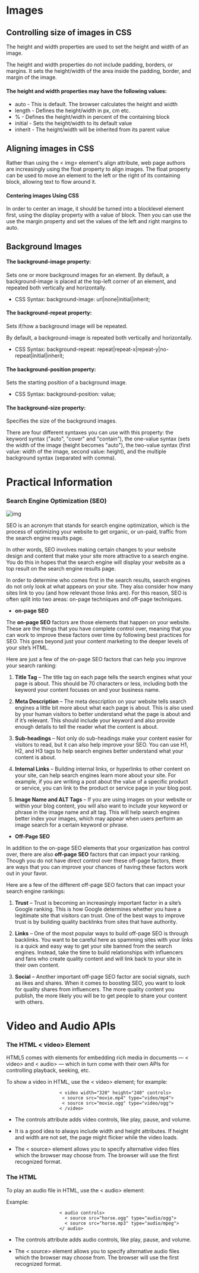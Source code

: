 # Images

## Controlling size of images in CSS
The height and width properties are used to set the height and width of an image.

The height and width properties do not include padding, borders, or margins. It sets the height/width of the area inside the padding, border, and margin of the image.

#### The height and width properties may have the following values:

  * auto - This is default. The browser calculates the height and width
  * length - Defines the height/width in px, cm etc.
  * % - Defines the height/width in percent of the containing block
  * initial - Sets the height/width to its default value
  * inherit - The height/width will be inherited from its parent value


## Aligning images in CSS

Rather than using the < img>
element's align attribute, web
page authors are increasingly
using the float property to align
images. The float property can be used
to move an element to the left or
the right of its containing block,
allowing text to flow around it.

#### Centering images Using CSS

In order to center an image, it
should be turned into a blocklevel element first, using the display
property with a value of block. Then  you can
use the use the margin property
and set the values of the left and
right margins to auto.

## Background Images

#### The background-image property:

Sets one or more background images for an element.
By default, a background-image is placed at the top-left corner of an element, and repeated both vertically and horizontally.

- CSS Syntax:
background-image: url|none|initial|inherit;

#### The background-repeat property: 

Sets if/how a background image will be repeated.

By default, a background-image is repeated both vertically and horizontally.

- CSS Syntax:
background-repeat: repeat|repeat-x|repeat-y|no-repeat|initial|inherit;

#### The background-position property:
Sets the starting position of a background image.

- CSS Syntax:
background-position: value;

#### The background-size property:
Specifies the size of the background images.

There are four different syntaxes you can use with this property: the keyword syntax ("auto", "cover" and "contain"), the one-value syntax (sets the width of the image (height becomes "auto"), the two-value syntax (first value: width of the image, second value: height), and the multiple background syntax (separated with comma).



# Practical Information

### Search Engine Optimization (SEO)

![img](https://www.jrtechnologiesweb.com/wp-content/uploads/2019/06/SEO.jpg)

SEO is an acronym that stands for search engine optimization, which is the process of optimizing your website to get organic, or un-paid, traffic from the search engine results page.

In other words, SEO involves making certain changes to your website design and content that make your site more attractive to a search engine. You do this in hopes that the search engine will display your website as a top result on the search engine results page.

In order to determine who comes first in the search results, search engines do not only look at what appears on your site. They also consider how many sites link to you (and how relevant those links are). For this reason, SEO is often split into two areas: on-page techniques and off-page
techniques.

* **on-page SEO** 

The **on-page SEO** factors are those elements that happen on your website. These are the things that you have complete control over, meaning that you can work to improve these factors over time by following best practices for SEO. This goes beyond just your content marketing to the deeper levels of your site’s HTML.

Here are just a few of the on-page SEO factors that can help you improve your search ranking:


   1. **Title Tag** – The title tag on each page tells the search engines what your page is about. This should be 70 characters or less, including both the keyword your content focuses on and your business name.

   2. **Meta Description** – The meta description on your website tells search engines a little bit more about what each page is about. This is also used by your human visitors to better understand what the page is about and if it’s relevant. This should include your keyword and also provide enough details to tell the reader what the content is about.

   3. **Sub-headings** – Not only do sub-headings make your content easier for visitors to read, but it can also help improve your SEO. You can use H1, H2, and H3 tags to help search engines better understand what your content is about.

   4. **Internal Links** – Building internal links, or hyperlinks to other content on your site, can help search engines learn more about your site. For example, if you are writing a post about the value of a specific product or service, you can link to the product or service page in your blog post.

   5. **Image Name and ALT Tags** – If you are using images on your website or within your blog content, you will also want to include your keyword or phrase in the image name and alt tag. This will help search engines better index your images, which may appear when users perform an image search for a certain keyword or phrase.

* **Off-Page SEO**

In addition to the on-page SEO elements that your organization has control over, there are also **off-page SEO** factors that can impact your ranking. Though you do not have direct control over these off-page factors, there are ways that you can improve your chances of having these factors work out in your favor. 

Here are a few of the different off-page SEO factors that can impact your search engine rankings:

  1. **Trust** – Trust is becoming an increasingly important factor in a site’s Google ranking. This is how Google determines whether you have a legitimate site that visitors can trust. One of the best ways to improve trust is by building quality backlinks from sites that have authority.

  2. **Links** – One of the most popular ways to build off-page SEO is through backlinks. You want to be careful here as spamming sites with your links is a quick and easy way to get your site banned from the search engines. Instead, take the time to build relationships with influencers and fans who create quality content and will link back to your site in their own content.

  3. **Social** – Another important off-page SEO factor are social signals, such as likes and shares. When it comes to boosting SEO, you want to look for quality shares from influencers. The more quality content you publish, the more likely you will be to get people to share your content with others.


# Video and Audio APIs
### The HTML < video> Element

HTML5 comes with elements for embedding rich media in documents — < video> and < audio> — which in turn come with their own APIs for controlling playback, seeking, etc.  

To show a video in HTML, use the < video> element; for example:

                        < video width="320" height="240" controls>
                         < source src="movie.mp4" type="video/mp4">
                         < source src="movie.ogg" type="video/ogg">
                        < /video>

- The controls attribute adds video controls, like play, pause, and volume.

- It is a good idea to always include width and height attributes. If height and width are not set, the page might flicker while the video loads.

- The < source> element allows you to specify alternative video files which the browser may choose from. The browser will use the first recognized format.


### The HTML <audio> Element

To play an audio file in HTML, use the < audio> element:

Example:

                        < audio controls>
                          < source src="horse.ogg" type="audio/ogg">
                          < source src="horse.mp3" type="audio/mpeg">
                        </ audio>

- The controls attribute adds audio controls, like play, pause, and volume.

- The < source> element allows you to specify alternative audio files which the browser may choose from. The browser will use the first recognized format.
